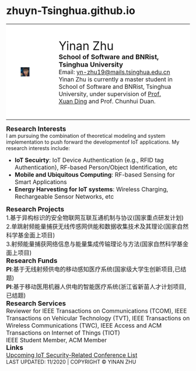 # zhuyn-Tsinghua.github.io
<table align="center" border="0">
<center>
<td width="150" valign="center" bgcolor="ffffff" style="padding:40px">
<img border="0" src="yinan.jpg" width="100%" height="100%" align="left" style="border: 0px solid #FFFFFF; padding-left: 0px; padding-right: 0px; padding-top: 0px; padding-bottom: 0px"></td>
<td width="800" valign="center" bgcolor="ffffff" style="padding:40px">
<font size=6>Yinan Zhu</font>
<br>
<font size=4><b>School of Software and BNRist, Tsinghua University</b></font>
<br>
<font size=3>Email: <a href="yn-zhu19@mails.tsinghua.edu.cn">yn-zhu19@mails.tsinghua.edu.cn</a></font>
<br>
<font size=3>Yinan Zhu is currently a master student in School of Software and BNRist, Tsinghua University, under supervision of <a href="http://www.thss.tsinghua.edu.cn/publish/soft/3641/2019/20190823084735761189149/20190823084735761189149_.html">Prof. Xuan Ding</a> and Prof. Chunhui Duan.</font>
</td>
</table>
<font size=4><b>Research Interests</b></font><br>
I am pursuing the combination of theoretical modeling and system implementation to push forward the developmentof IoT applications. My research interests include:
<ul>
  <li><font size=3><b>IoT Secuirty</b>: IoT Device Authentication (e.g., RFID tag Authentication), RF-based Person/Object Identification, etc</font><br>
  <li><font size=3><b>Mobile and Ubiquitous Computing</b>: RF-based Sensing for Smart Applications</font><br>
  <li><font size=3><b>Energy Harvesting for IoT systems</b>: Wireless Charging, Rechargeable Sensor Networks, etc</font>
</ul>
<font size=4><b>Research Projects</b></font><br>
<font size=3>1.基于异构标识的安全物联网互联互通机制与协议(国家重点研发计划)</font><br>
<font size=3>2.单跳射频能量捕获无线传感网供能和数据收集技术及其理论(国家自然科学基金面上项目)</font><br>
<font size=3>3.射频能量捕获网络信息与能量集成传输理论与方法(国家自然科学基金面上项目)</font>
<br>
<font size=4><b>Research Funds</b></font><br>
<font size=3><b>PI</b>:基于无线射频供电的移动感知医疗系统(国家级大学生创新项目,已结题)</font><br>
<font size=3><b>PI</b>:基于移动医用机器人供电的智能医疗系统(浙江省新苗人才计划项目,已结题)</font>
<br>
<font size=4><b>Research Services</b></font><br>
<font size=3>Reviewer for IEEE Transactions on Communications (TCOM), IEEE Transactions on Vehicular Technology (TVT), IEEE Transactions on Wireless Communications (TWC), IEEE Access and ACM Transactions on Internet of Things (TIOT)</font>
<br>
<font size=3>IEEE Student Member, ACM Member</font>
<br>  
<font size=4><b>Links</b></font> 
<br>  
<font size=3><a href="https://zhuyn-tsinghua.github.io/list.html">Upcoming IoT Security-Related Conference List</a></font>     
<br> 
LAST UPDATED: 11/2020 | COPYRIGHT © YINAN ZHU
